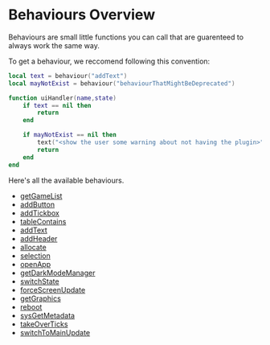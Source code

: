 # Behaviours Overview

Behaviours are small little functions you can call that are guarenteed to always work the same way.

To get a behaviour, we reccomend following this convention:

```lua
local text = behaviour("addText")
local mayNotExist = behaviour("behaviourThatMightBeDeprecated")

function uiHandler(name,state) 
	if text == nil then
		return
	end

	if mayNotExist == nil then
		text("<show the user some warning about not having the plugin>")
		return
	end
end
```

Here's all the available behaviours.

- [getGameList](./behaviours/getGameList.md)
- [addButton](./behaviours/addButton.md)
- [addTickbox](./behaviours/addTickbox.md)
- [tableContains](./behaviours/tableContains.md)
- [addText](./behaviours/addText.md)
- [addHeader](./behaviours/addHeader.md)
- [allocate](./behaviours/allocate.md)
- [selection](./behaviours/selection.md)
- [openApp](./behaviours/openApp.md)
- [getDarkModeManager](./behaviours/getDarkModeManager.md)
- [switchState](./behaviours/switchState.md)
- [forceScreenUpdate](./behaviours/forceScreenUpdate.md)
- [getGraphics](./behaviours/getGraphics.md)
- [reboot](./behaviours/reboot.md)
- [sysGetMetadata](./behaviours/sysGetMetadata.md)
- [takeOverTicks](./behaviours/switchToMainUpdate.md)
- [switchToMainUpdate](./behaviours/switchToMainUpdate.md)
